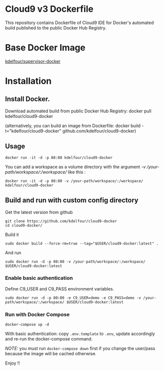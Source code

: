 Cloud9 v3 Dockerfile
=============

This repository contains Dockerfile of Cloud9 IDE for Docker's automated build published to the public Docker Hub Registry.

# Base Docker Image
[kdelfour/supervisor-docker](https://registry.hub.docker.com/u/kdelfour/supervisor-docker/)

# Installation

## Install Docker.

Download automated build from public Docker Hub Registry: docker pull kdelfour/cloud9-docker

(alternatively, you can build an image from Dockerfile: docker build -t="kdelfour/cloud9-docker" github.com/kdelfour/cloud9-docker)

## Usage

    docker run -it -d -p 80:80 kdelfour/cloud9-docker
    
You can add a workspace as a volume directory with the argument *-v /your-path/workspace/:/workspace/* like this :

    docker run -it -d -p 80:80 -v /your-path/workspace/:/workspace/ kdelfour/cloud9-docker
    
## Build and run with custom config directory

Get the latest version from github

    git clone https://github.com/kdelfour/cloud9-docker
    cd cloud9-docker/

Build it

    sudo docker build --force-rm=true --tag="$USER/cloud9-docker:latest" .
    
And run

    sudo docker run -d -p 80:80 -v /your-path/workspace/:/workspace/ $USER/cloud9-docker:latest

### Enable basic authentication

Define C9_USER and C9_PASS environment variables.

    sudo docker run -d -p 80:80 -e C9_USER=demo -e C9_PASS=demo -v /your-path/workspace/:/workspace/ $USER/cloud9-docker:latest

### Run with Docker Compose

    docker-compose up -d

With basic authentication: copy `.env.template` to `.env`, update accordingly and re-run the docker-compose command.

*NOTE:* you must run `docker-compose down` first if you change the user/pass because the image will be cached otherwise.
    
Enjoy !!
